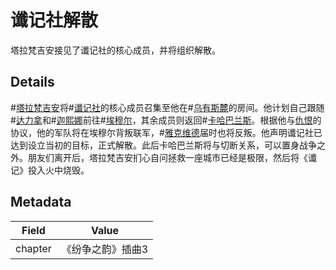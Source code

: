 # 谶记社解散
塔拉梵吉安接见了谶记社的核心成员，并将组织解散。

## Details
#[塔拉梵吉安](characters/taravangian)将#[谶记社](misc/diagram)的核心成员召集至他在#[乌有斯麓](locations/urithiru)的房间。他计划自己跟随#[达力拿](characters/dalinar)和#[迦熙娜](characters/jasnah)前往#[埃穆尔](locations/emul)，其余成员则返回#[卡哈巴兰斯](locations/kharbranth)。根据他与[仇恨](characters/odium)的协议，他的军队将在埃穆尔背叛联军，#[雅克维德](locations/jah-keved)届时也将反叛。他声明谶记社已达到设立当初的目标，正式解散。此后卡哈巴兰斯将与切断关系，可以置身战争之外。朋友们离开后，塔拉梵吉安扪心自问拯救一座城市已经是极限，然后将《谶记》投入火中烧毁。

## Metadata
| Field | Value |
| ----- | ----- |
| chapter | 《纷争之韵》插曲3 |

